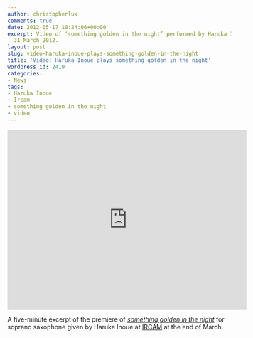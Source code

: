 ```yaml
---
author: christopherlux
comments: true
date: 2012-05-17 10:24:06+00:00
excerpt: Video of ‘something golden in the night’ performed by Haruka Inoue at IRCAM,
  31 March 2012.
layout: post
slug: video-haruka-inoue-plays-something-golden-in-the-night
title: 'Video: Haruka Inoue plays something golden in the night'
wordpress_id: 2419
categories:
- News
tags:
- Haruka Inoue
- Ircam
- something golden in the night
- video
---
```


<p><iframe width="538" height="404" src="https://www.youtube-nocookie.com/embed/y3WOzrTbcp4?rel=0" frameborder="0" allowfullscreen></iframe></p>

A five-minute excerpt of the premiere of [_something golden in the night_](http://www.chrisswithinbank.net/2012/03/something-golden-in-the-night/) for soprano saxophone given by Haruka Inoue at [IRCAM](http://www.ircam.fr/) at the end of March.
